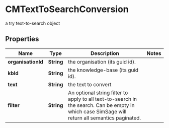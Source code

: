

# CMTextToSearchConversion

a try text-to-search object

## Properties

| Name | Type | Description | Notes |
|------------ | ------------- | ------------- | -------------|
|**organisationId** | **String** | the organisation (its guid id). |  |
|**kbId** | **String** | the knowledge-base (its guid id). |  |
|**text** | **String** | the text to convert |  |
|**filter** | **String** | An optional string filter to apply to all text-to-search in the search.  Can be empty in which case SimSage will return all semantics paginated. |  |



